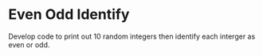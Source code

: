 # Even Odd Identify
Develop code to print out 10 random integers then identify each interger as even or odd.
